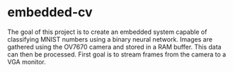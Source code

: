 # embedded-cv
The goal of this project is to create an embedded system capable of classifying MNIST numbers using a 
binary neural network. Images are gathered using the OV7670 camera and stored in a RAM buffer. This 
data can then be processed. First goal is to stream frames from the camera to a VGA monitor.

